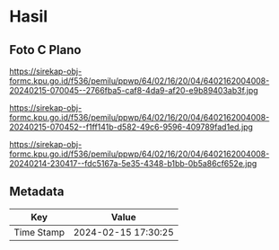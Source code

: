 # Hasil

## Foto C Plano

https://sirekap-obj-formc.kpu.go.id/f536/pemilu/ppwp/64/02/16/20/04/6402162004008-20240215-070045--2766fba5-caf8-4da9-af20-e9b89403ab3f.jpg

https://sirekap-obj-formc.kpu.go.id/f536/pemilu/ppwp/64/02/16/20/04/6402162004008-20240215-070452--f1ff141b-d582-49c6-9596-409789fad1ed.jpg

https://sirekap-obj-formc.kpu.go.id/f536/pemilu/ppwp/64/02/16/20/04/6402162004008-20240214-230417--fdc5167a-5e35-4348-b1bb-0b5a86cf652e.jpg


## Metadata

| Key        | Value               |
| ---------- | ------------------- |
| Time Stamp | 2024-02-15 17:30:25 |



